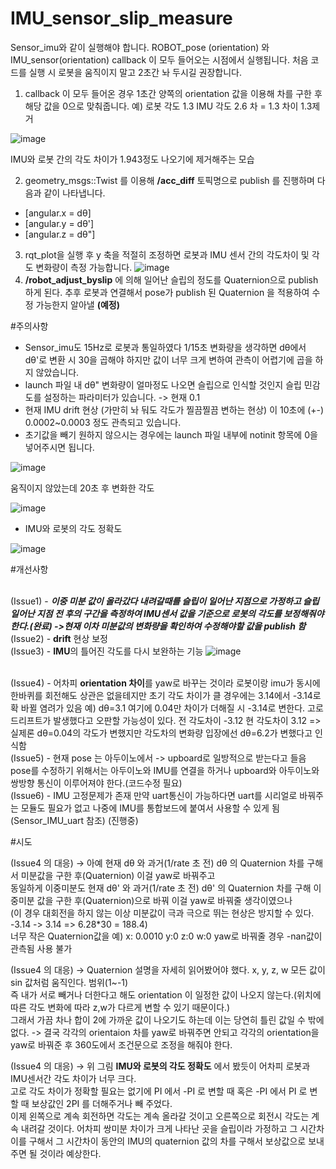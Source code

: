 # IMU_sensor_slip_measure

Sensor_imu와 같이 실행해야 합니다. ROBOT_pose (orientation) 와 IMU_sensor(orientation) callback 이 모두 들어오는 시점에서 실행됩니다.
처음 코드를 실행 시 로봇을 움직이지 말고 2초간 놔 두시길 권장합니다.

1. callback 이 모두 들어온 경우 1초간 양쪽의 orientation 값을 이용해 차를 구한 후 해당 값을 0으로 맞춰줍니다. 예) 로봇 각도 1.3 IMU 각도 2.6 차 = 1.3
차이 1.3제거

![image](https://user-images.githubusercontent.com/58541374/160034868-fa3bb3fe-fa37-4f09-8b36-ed8616f15fd5.png)

IMU와 로봇 간의 각도 차이가 1.943정도 나오기에 제거해주는 모습

2. geometry_msgs::Twist 를 이용해 **/acc_diff** 토픽명으로 publish 를 진행하며 다음과 같이 나타냅니다.
* [angular.x = dθ] 
* [angular.y = dθ'] 
* [angular.z = dθ"] 
3. rqt_plot을 실행 후 y 축을 적절히 조정하면 로봇과 IMU 센서 간의 각도차이 및 각도 변화량이 측정 가능합니다.
![image](https://user-images.githubusercontent.com/58541374/160034918-8005b8ba-b8f8-4acd-b125-33e26b54124e.png)
4. **/robot_adjust_byslip** 에 의해 일어난 슬립의 정도를 Quaternion으로 publish 하게 된다. 추후 로봇과 연결해서 pose가 publish 된 Quaternion 을 적용하여 수정 가능한지 알아낼 **(예정)**

#주의사항

* Sensor_imu도 15Hz로 로봇과 통일하였다 1/15초 변화량을 생각하면 dθ에서 dθ'로 변환 시 30을 곱해야 하지만 값이 너무 크게 변하여 관측이 어렵기에 곱을 하지 않았습니다.
* launch 파일 내 dθ" 변화량이 얼마정도 나오면 슬립으로 인식할 것인지 슬립 민감도를 설정하는 파라미터가 있습니다. -> 현재 0.1
* 현재 IMU drift 현상 (가만히 놔 둬도 각도가 찔끔찔끔 변하는 현상) 이 10초에 (+-) 0.0002~0.0003 정도 관측되고 있습니다.
* 초기값을 빼기 원하지 않으시는 경우에는 launch 파일 내부에 notinit 항목에 0을 넣어주시면 됩니다.

![image](https://user-images.githubusercontent.com/58541374/160035016-56a5da68-631f-49f8-87fa-3455789f9c81.png)

움직이지 않았는데 20초 후 변화한 각도

![image](https://user-images.githubusercontent.com/58541374/160035045-2b010514-8ba8-4992-8e84-7172cca5cd06.png)

 * IMU와 로봇의 각도 정확도

![image](https://user-images.githubusercontent.com/58541374/162864692-f9a2fd35-83e7-43f0-817e-90ff6f78e711.png)



#개선사항

<br>(Issue1) - ***이중 미분 값이 올라갔다 내려갈때를 슬립이 일어난 지점으로 가정하고 슬립 일어난 지점 전 후의 구간을 측정하여 IMU센서 값을 기준으로 로봇의 각도를 보정해줘야 한다.(완료) ->현재 이차 미분값의 변화량을 확인하여 수정해야할 값을 publish 함***
<br>(Issue2) - **drift** 현상 보정
<br>(Issue3) - **IMU**의 틀어진 각도를 다시 보완하는 기능
![image](https://user-images.githubusercontent.com/58541374/161917032-5e5ab851-108d-492c-8527-59d35097d363.png)

<br>(Issue4) - 어차피 **orientation 차이**를 yaw로 바꾸는 것이라 로봇이랑 imu가 동시에 한바퀴를 회전해도 상관은 없을테지만 초기 각도 차이가 클 경우에는 3.14에서 -3.14로 확 바뀔 염려가 있음
예) dθ=3.1 여기에 0.04만 차이가 더해질 시 -3.14로 변한다. 고로 드리프트가 발생했다고 오판할 가능성이 있다. 전 각도차이 -3.12 현 각도차이 3.12 => 실제론 dθ=0.04의 각도가 변했지만 각도차의 변화량 입장에선 dθ=6.2가 변했다고 인식함
<br>(Issue5) - 현재 pose 는 아두이노에서 -> upboard로 일방적으로 받는다고 들음 pose를 수정하기 위해서는 아두이노와 IMU를 연결을 하거나 upboard와 아두이노와 쌍방향 통신이 이루어져야 한다.(코드수정 필요)
<br>(Issue6) - IMU 고정문제가 존재 만약 uart통신이 가능하다면 uart를 시리얼로 바꿔주는 모듈도 필요가 없고 나중에 IMU를 통합보드에 붙여서 사용할 수 있게 됨 (Sensor_IMU_uart 참조) (진행중) 

#시도

(Issue4 의 대응) -> 아예 현재 dθ 와 과거(1/rate 초 전) dθ 의 Quaternion 차를 구해서 미분값을 구한 후(Quaternion) 이걸 yaw로 바꿔주고
<br>동일하게 이중미분도 현재 dθ' 와 과거(1/rate 초 전) dθ' 의 Quaternion 차를 구해 이중미분 값을 구한 후(Quaternion)으로 바꿔 이걸 yaw로 바꿔줄 생각이였으나
<br>(이 경우 대회전을 하지 않는 이상 미분값이 극과 극으로 뛰는 현상은 방지할 수 있다. -3.14 -> 3.14 => 6.28*30 = 188.4)
<br>너무 작은 Quaternion값을 예) x: 0.0010 y:0 z:0 w:0 yaw로 바꿔줄 경우 -nan값이 관측됨 사용 불가

(Issue4 의 대응) -> Quaternion 설명을 자세히 읽어봤어야 했다. x, y, z, w 모든 값이 sin 값처럼 움직인다. 범위(1~-1)
<br>즉 내가 서로 빼거나 더한다고 해도 orientation 이 일정한 값이 나오지 않는다.(위치에 따른 각도 변화에 따라 z,w가 다르게 변할 수 있기 때문이다.)  
그래서 가끔 차나 합이 2에 가까운 값이 나오기도 하는데 이는 당연히 틀린 값일 수 밖에 없다. -> 결국 각각의 orientaion 차를 yaw로 바꿔주면 안되고 각각의 orientation을 yaw로 바꿔준 후 360도에서 조건문으로 조정을 해줘야 한다.

(Issue4 의 대응) -> 위 그림 **IMU와 로봇의 각도 정확도** 에서 봤듯이 어차피 로봇과 IMU센서간 각도 차이가 너무 크다. 
<br>고로 각도 차이가 정확할 필요는 없기에 PI 에서 -PI 로 변할 때 혹은 -PI 에서 PI 로 변할 때 보상값인 2PI 를 더해주거나 빼 주었다. 
<br>이제 왼쪽으로 계속 회전하면 각도는 계속 올라갈 것이고 오른쪽으로 회전시 각도는 계속 내려갈 것이다. 어차피 쌍미분 차이가 크게 나타난 곳을 슬립이라 가정하고 그 시간차이를 구해서 그 시간차이 동안의 IMU의 quaternion 값의 차를 구해서 보상값으로 보내주면 될 것이라 예상한다.
